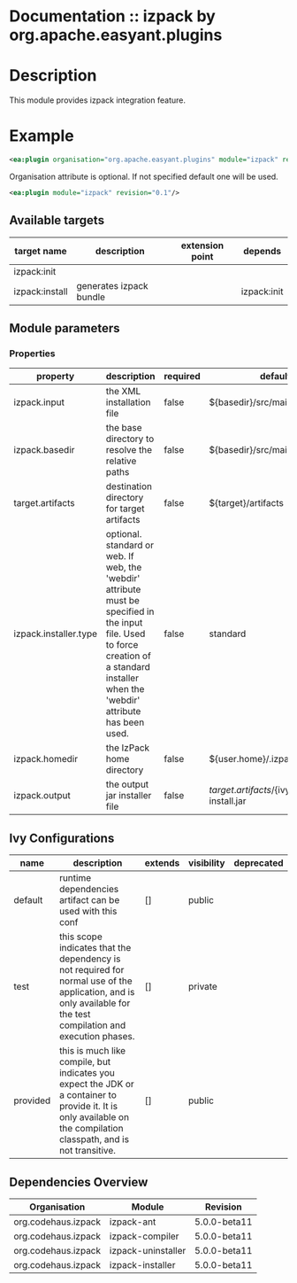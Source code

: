 # Documentation :: izpack by org.apache.easyant.plugins

# Description

This module provides izpack integration feature.
    
# Example

```xml
<ea:plugin organisation="org.apache.easyant.plugins" module="izpack" revision="0.1"/>
```
Organisation attribute is optional. If not specified default one will be used.

```xml
<ea:plugin module="izpack" revision="0.1"/>
```

## Available targets

|target name|description|extension point|depends|
|-----------|-----------|---------------|-------|
|izpack:init||||
|izpack:install|generates izpack bundle||izpack:init|

## Module parameters

### Properties

|property|description|required|default value|
|--------|-----------|--------|-------------|
|izpack.input|the XML installation file|false|${basedir}/src/main/izpack/install.xml|
|izpack.basedir|the base directory to resolve the relative paths|false|${basedir}/src/main/izpack|
|target.artifacts|destination directory for target artifacts|false|${target}/artifacts|
|izpack.installer.type|optional. standard or web. If web, the 'webdir' attribute must be specified in the input file. Used to force creation of a standard installer when the 'webdir' attribute has been used.|false|standard|
|izpack.homedir|the IzPack home directory|false|${user.home}/.izpack|
|izpack.output|the output jar installer file|false|${target.artifacts}/${ivy.module}-install.jar|

## Ivy Configurations

|name|description|extends|visibility|deprecated|
|----|-----------|-------|----------|----------|
|default|runtime dependencies artifact can be used with this conf|[]|public||
|test|this scope indicates that the dependency is not required for normal use of the application, and is only available for the test compilation and execution phases.|[]|private||
|provided|this is much like compile, but indicates you expect the JDK or a container to provide it. It is only available on the compilation classpath, and is not transitive.|[]|public||

## Dependencies Overview

|Organisation|Module|Revision|
|------------|------|--------|
|org.codehaus.izpack|izpack-ant|5.0.0-beta11|
|org.codehaus.izpack|izpack-compiler|5.0.0-beta11|
|org.codehaus.izpack|izpack-uninstaller|5.0.0-beta11|
|org.codehaus.izpack|izpack-installer|5.0.0-beta11|
